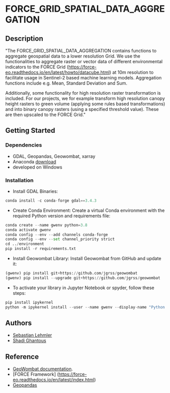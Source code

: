 
# FORCE_GRID_SPATIAL_DATA_AGGREGATION



## Description

"The FORCE_GRID_SPATIAL_DATA_AGGREGATION contains functions to aggregate geospatial data to a lower resolution Grid. We use the functionalities to aggregate raster or vector data of different environmental indicators to the FORCE Grid (https://force-eo.readthedocs.io/en/latest/howto/datacube.html) at 10m resolution to facilitate usage in Sentinel-2 based machine learning models. Aggregation functions include e.g. Mean, Standard Deviation and Sum. 

Additionally, some functionality for high resolution raster transformation is included. For our projects, we for example transform high resolution canopy height rasters to green volume (applying some rules based transformations) and into binary canopy rasters (using a specified threshold value). These are then upscaled to the FORCE Grid." 


## Getting Started

### Dependencies

* GDAL, Geopandas, Geowombat, xarray
* Anaconda [download](https://www.anaconda.com/download) 
* developed on Windows

### Installation

* Install GDAL Binaries:
```python I'm A tab
conda install -c conda-forge gdal==3.4.3
```
* Create Conda Environment:
Create a virtual Conda environment with the required Python version and requirements file:
```python I'm A tab
conda create --name gwenv python=3.8
conda activate gwenv
conda config --env --add channels conda-forge
conda config --env --set channel_priority strict
cd ../environment
pip install -r requirements.txt
```
* Install Geowombat Library:
Install Geowombat from GitHub and update it:
```python I'm A tab
(gwenv) pip install git+https://github.com/jgrss/geowombat
(gwenv) pip install --upgrade git+https://github.com/jgrss/geowombat
```
* To activate your library in Jupyter Notebook or spyder, follow these steps:
```python I'm A tab
pip install ipykernel
python -m ipykernel install --user --name gwenv --display-name "Python (gwenv)"
```



## Authors

 
 - [Sebastian Lehmler](https://github.com/LUP-LuftbildUmweltPlanung)
 - [Shadi Ghantous](https://github.com/LUP-LuftbildUmweltPlanung)


## Reference

* [GeoWombat documentation](https://geowombat.readthedocs.io/en/latest/).
* [FORCE Framework] (https://force-eo.readthedocs.io/en/latest/index.html)
* [Geopandas](https://geopandas.org/en/stable/)




